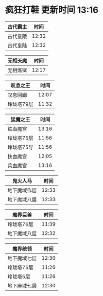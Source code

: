 # 疯狂打鞋 更新时间 13:16

| 古代霸主   | 时间    |
|--------|-------|
| 古代皇陵 | 12:32 |
| 古代皇陆 | 12:32 |

| 无相天魔   | 时间    |
|--------|-------|
| 无相炼狱 | 12:17 |

| 叹息之王   | 时间    |
|--------|-------|
| 叹息回廊 | 12:07 |
| 玲珑塔79层 | 11:32 |

| 猛魔之王   | 时间    |
|--------|-------|
| 铁血魔宫 | 13:16 |
| 玲珑塔75层 | 11:56 |
| 玲珑塔75导 | 11:56 |
| 扶血魔宫 | 12:05 |
| 兵血魔宫 | 13:16 |

| 鬼火人马   | 时间    |
|--------|-------|
| 地下魔域作层 | 12:33 |
| 地下魔域八层 | 12:33 |

| 魔界巨兽   | 时间    |
|--------|-------|
| 玲珑塔76层 | 11:39 |
| 地下魔域八层 | 12:32 |

| 魔界统领   | 时间    |
|--------|-------|
| 地下魔域七层 | 12:30 |
| 玲珑塔75层 | 11:26 |
| 玲珑塔5层 | 11:26 |
| 地下麻域七层 | 12:30 |
